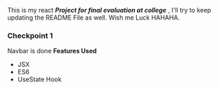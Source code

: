 This is my react <i> <b> Project for final evaluation at college</b> </i>, I'll try to keep updating the README File as well. Wish me Luck HAHAHA.

<h3>Checkpoint 1</h3>
<p>Navbar is done
    <b>Features Used</b>
    <ul>
    <li>JSX</li>
    <li>ES6</li>
    <li>UseState Hook</li>
    </ul>
</p>